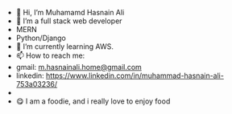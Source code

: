- 👋 Hi, I’m Muhamamd Hasnain Ali
- 👀 I’m a full stack web developer 
-   MERN
-   Python/Django
- 🌱 I’m currently learning AWS.
- 📫 How to reach me:
-   gmail: m.hasnainali.home@gmail.com
-   linkedin: https://www.linkedin.com/in/muhammad-hasnain-ali-753a03236/
-   
- 😋 I am a foodie, and i really love to enjoy food 

<!---
m-ali-hasnain/m-ali-hasnain is a ✨ special ✨ repository because its `README.md` (this file) appears on your GitHub profile.
You can click the Preview link to take a look at your changes.
--->

